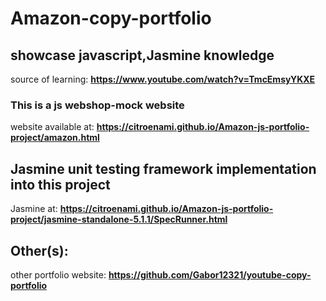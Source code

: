  
# Amazon-copy-portfolio   
## showcase javascript,Jasmine knowledge    

source of learning: **https://www.youtube.com/watch?v=TmcEmsyYKXE**  

### This is a js webshop-mock website  

website available at: **https://citroenami.github.io/Amazon-js-portfolio-project/amazon.html**   

## Jasmine unit testing framework implementation into this project  

Jasmine at: **https://citroenami.github.io/Amazon-js-portfolio-project/jasmine-standalone-5.1.1/SpecRunner.html**  

## Other(s):
other portfolio website: **https://github.com/Gabor12321/youtube-copy-portfolio**
